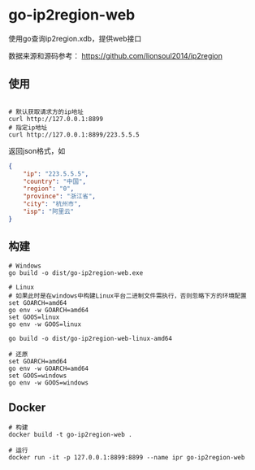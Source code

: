 # go-ip2region-web

使用go查询ip2region.xdb，提供web接口

数据来源和源码参考： https://github.com/lionsoul2014/ip2region

## 使用


```shell

# 默认获取请求方的ip地址
curl http://127.0.0.1:8899
# 指定ip地址
curl http://127.0.0.1:8899/223.5.5.5

```

返回json格式，如

```json
{
    "ip": "223.5.5.5",
    "country": "中国",
    "region": "0",
    "province": "浙江省",
    "city": "杭州市",
    "isp": "阿里云"
}
```

## 构建

```shell
# Windows 
go build -o dist/go-ip2region-web.exe

# Linux
# 如果此时是在windows中构建Linux平台二进制文件需执行，否则忽略下方的环境配置
set GOARCH=amd64
go env -w GOARCH=amd64
set GOOS=linux
go env -w GOOS=linux

go build -o dist/go-ip2region-web-linux-amd64

# 还原
set GOARCH=amd64
go env -w GOARCH=amd64
set GOOS=windows
go env -w GOOS=windows
```

## Docker

```shell
# 构建
docker build -t go-ip2region-web .

# 运行
docker run -it -p 127.0.0.1:8899:8899 --name ipr go-ip2region-web
```